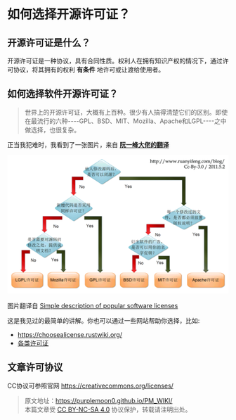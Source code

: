 # 如何选择开源许可证？

## 开源许可证是什么？

开源许可证是一种协议，具有合同性质。权利人在拥有知识产权的情况下，通过许可协议，将其拥有的权利 **有条件** 地许可或让渡给使用者。

## 如何选择软件开源许可证？

>世界上的开源许可证，大概有上百种。很少有人搞得清楚它们的区别。即使在最流行的六种----GPL、BSD、MIT、Mozilla、Apache和LGPL----之中做选择，也很复杂。

正当我犯难时，我看到了一张图片，来自 [**阮一峰大佬的翻译**](https://www.ruanyifeng.com/blog/2011/05/how_to_choose_free_software_licenses.html)

![如何选择开源许可证](./img/free_software_licenses.png)

图片翻译自 [Simple description of popular software licenses](https://paulmillr.com/posts/simple-description-of-popular-software-licenses/)

这是我见过的最简单的讲解。你也可以通过一些网站帮助你选择，比如:

- <https://choosealicense.rustwiki.org/>  
- [各类许可证](https://www.gnu.org/licenses/license-list.html)

## 文章许可协议

CC协议可参照官网 <https://creativecommons.org/licenses/>

> 原文地址：<https://purplemoon0.github.io/PM_WIKI/>  
> 本篇文章受 [CC BY-NC-SA 4.0](https://creativecommons.org/licenses/by-nc-sa/4.0/legalcode.zh-hans) 协议保护，转载请注明出处。